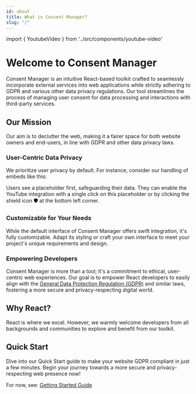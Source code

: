 ```yaml
---
id: about
title: What is Consent Manager?
slug: "/"
---
```


import { YoutubeVideo } from '../src/components/youtube-video'

# Welcome to Consent Manager

Consent Manager is an intuitive React-based toolkit crafted to seamlessly incorporate external services into web applications while strictly adhering to GDPR and various other data privacy regulations. Our tool streamlines the process of managing user consent for data processing and interactions with third-party services.

## Our Mission

Our aim is to declutter the web, making it a fairer space for both website owners and end-users, in line with GDPR and other data privacy laws.

### User-Centric Data Privacy

We prioritize user privacy by default. For instance, consider our handling of embeds like this:

<YoutubeVideo id="OFRjZtYs3wY" />

Users see a placeholder first, safeguarding their data. They can enable the YouTube integration with a single click on this placeholder or by clicking the shield icon 🛡️ at the bottom left corner.

### Customizable for Your Needs

While the default interface of Consent Manager offers swift integration, it's fully customizable. Adapt its styling or craft your own interface to meet your project's unique requirements and design.

### Empowering Developers

Consent Manager is more than a tool; it's a commitment to ethical, user-centric web experiences. Our goal is to empower React developers to easily align with the [General Data Protection Regulation (GDPR)](https://en.wikipedia.org/wiki/General_Data_Protection_Regulation) and similar laws, fostering a more secure and privacy-respecting digital world.

## Why React?

React is where we excel. However, we warmly welcome developers from all backgrounds and communities to explore and benefit from our toolkit.

## Quick Start

Dive into our Quick Start guide to make your website GDPR compliant in just a few minutes. Begin your journey towards a more secure and privacy-respecting web presence now!

For now, see: [Getting Started Guide](getting-started.md)